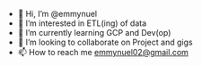 - 👋 Hi, I’m @emmynuel
- 👀 I’m interested in ETL(ing) of data
- 🌱 I’m currently learning GCP and Dev(op)
- 💞️ I’m looking to collaborate on Project and gigs
- 📫 How to reach me emmynuel02@gmail.com

<!---
emmynuel/emmynuel is a ✨ special ✨ repository because its `README.md` (this file) appears on your GitHub profile.
You can click the Preview link to take a look at your changes.
--->
